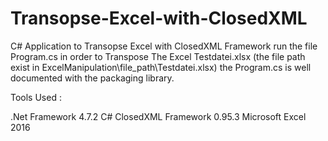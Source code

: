 # Transopse-Excel-with-ClosedXML

C# Application to Transopse Excel with ClosedXML Framework
run the file Program.cs in order to Transpose The Excel Testdatei.xlsx (the file path exist in ExcelManipulation\file_path\Testdatei.xlsx)
the Program.cs is well documented with the packaging library.

Tools Used :

.Net Framework 4.7.2
C#
ClosedXML Framework 0.95.3
Microsoft Excel 2016
